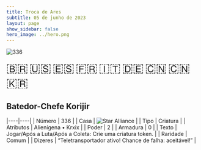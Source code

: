 ```yaml
---
title: Troca de Ares
subtitle: 05 de junho de 2023
layout: page
show_sidebar: false
hero_image: ../hero.png
---
```


![336](https://mastervault-storage-prod.s3.amazonaws.com/media/card_front/pt/600_336_3ea484165bfb_pt.png)

<span title="Português" style="font-size: 32px;cursor: pointer;" onclick="javascript:document.querySelector('img[alt=\'336\']').src=document.querySelector('img[alt=\'336\']').src.replace(/card_front\/[^/]+/, 'card_front/pt').replace(/_[^/.0-9]+\.png/, '_pt.png')">🇧🇷</span>
<span title="English" style="font-size: 32px;cursor: pointer;" onclick="javascript:document.querySelector('img[alt=\'336\']').src=document.querySelector('img[alt=\'336\']').src.replace(/card_front\/[^/]+/, 'card_front/en').replace(/_[^/.0-9]+\.png/, '_en.png')">🇺🇸</span>
<span title="Español" style="font-size: 32px;cursor: pointer;" onclick="javascript:document.querySelector('img[alt=\'336\']').src=document.querySelector('img[alt=\'336\']').src.replace(/card_front\/[^/]+/, 'card_front/es').replace(/_[^/.0-9]+\.png/, '_es.png')">🇪🇸</span>
<span title="Français" style="font-size: 32px;cursor: pointer;" onclick="javascript:document.querySelector('img[alt=\'336\']').src=document.querySelector('img[alt=\'336\']').src.replace(/card_front\/[^/]+/, 'card_front/fr').replace(/_[^/.0-9]+\.png/, '_fr.png')">🇫🇷</span>
<span title="Italiano" style="font-size: 32px;cursor: pointer;" onclick="javascript:document.querySelector('img[alt=\'336\']').src=document.querySelector('img[alt=\'336\']').src.replace(/card_front\/[^/]+/, 'card_front/it').replace(/_[^/.0-9]+\.png/, '_it.png')">🇮🇹</span>
<span title="Deutsche" style="font-size: 32px;cursor: pointer;" onclick="javascript:document.querySelector('img[alt=\'336\']').src=document.querySelector('img[alt=\'336\']').src.replace(/card_front\/[^/]+/, 'card_front/de').replace(/_[^/.0-9]+\.png/, '_de.png')">🇩🇪</span>
<span title="简体中文" style="font-size: 32px;cursor: pointer;" onclick="javascript:document.querySelector('img[alt=\'336\']').src=document.querySelector('img[alt=\'336\']').src.replace(/card_front\/[^/]+/, 'card_front/zh-hans').replace(/_[^/.0-9]+\.png/, '_zh-hans.png')">🇨🇳</span>
<span title="繁體中文" style="font-size: 32px;cursor: pointer;" onclick="javascript:document.querySelector('img[alt=\'336\']').src=document.querySelector('img[alt=\'336\']').src.replace(/card_front\/[^/]+/, 'card_front/zh-hant').replace(/_[^/.0-9]+\.png/, '_zh-hant.png')">🇨🇳</span>
<span title="한국어" style="font-size: 32px;cursor: pointer;" onclick="javascript:document.querySelector('img[alt=\'336\']').src=document.querySelector('img[alt=\'336\']').src.replace(/card_front\/[^/]+/, 'card_front/ko').replace(/_[^/.0-9]+\.png/, '_ko.png')">🇰🇷</span>

## Batedor-Chefe Korijir

|----|----|
| Número | 336 |
| Casa | ![Star Alliance](https://archonarcana.com/images/thumb/7/7d/Star_Alliance.png/22px-Star_Alliance.png "Aliança Estelar") |
| Tipo | Criatura |
| Atributos | Alienígena • Krxix |
| Poder | 2 |
| Armadura | 0 |
| Texto | Jogar/Após a Luta/Após a Coleta:  Crie uma criatura token. |
| Raridade | Comum |
| Dizeres | “Teletransportador ativo!  Chance de falha: aceitável!” |
